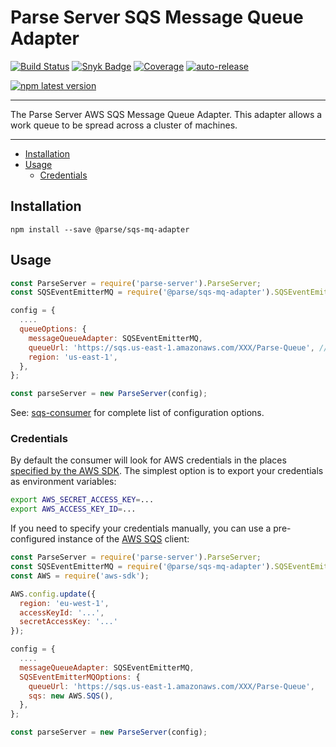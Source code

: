 # Parse Server SQS Message Queue Adapter <!-- omit in toc -->

[![Build Status](https://github.com/parse-community/parse-server-sqs-mq-adapter/workflows/ci/badge.svg?branch=main)](https://github.com/parse-community/parse-server-sqs-mq-adapter/actions?query=workflow%3Aci+branch%3Amain)
[![Snyk Badge](https://snyk.io/test/github/parse-community/parse-server-sqs-mq-adapter/badge.svg)](https://snyk.io/test/github/parse-community/parse-server-sqs-mq-adapter)
[![Coverage](https://img.shields.io/codecov/c/github/parse-community/parse-server-sqs-mq-adapter/main.svg)](https://codecov.io/github/parse-community/parse-server-sqs-mq-adapter?branch=main)
[![auto-release](https://img.shields.io/badge/%F0%9F%9A%80-auto--release-9e34eb.svg)](https://github.com/parse-community/parse-server-sqs-mq-adapter/releases)

[![npm latest version](https://img.shields.io/npm/v/@parse/gcs-files-adapter.svg)](https://www.npmjs.com/package/@parse/sqs-mq-adapter)

---

The Parse Server AWS SQS Message Queue Adapter. This adapter allows a work queue to be spread across a cluster of machines.

---

- [Installation](#installation)
- [Usage](#usage)
  - [Credentials](#credentials)
## Installation

`npm install --save @parse/sqs-mq-adapter`

## Usage

```js
const ParseServer = require('parse-server').ParseServer;
const SQSEventEmitterMQ = require('@parse/sqs-mq-adapter').SQSEventEmitterMQ;

config = {
  ....
  queueOptions: {
    messageQueueAdapter: SQSEventEmitterMQ,
    queueUrl: 'https://sqs.us-east-1.amazonaws.com/XXX/Parse-Queue', // required
    region: 'us-east-1',
  },
};

const parseServer = new ParseServer(config);
```

See: [sqs-consumer](https://www.npmjs.com/package/sqs-consumer#options) for complete list of configuration options.

### Credentials

By default the consumer will look for AWS credentials in the places [specified by the AWS SDK](http://docs.aws.amazon.com/AWSJavaScriptSDK/guide/node-configuring.html#Setting_AWS_Credentials). The simplest option is to export your credentials as environment variables:

```bash
export AWS_SECRET_ACCESS_KEY=...
export AWS_ACCESS_KEY_ID=...
```

If you need to specify your credentials manually, you can use a pre-configured instance of the [AWS SQS](http://docs.aws.amazon.com/AWSJavaScriptSDK/latest/AWS/SQS.html) client:


```js
const ParseServer = require('parse-server').ParseServer;
const SQSEventEmitterMQ = require('@parse/sqs-mq-adapter').SQSEventEmitterMQ;
const AWS = require('aws-sdk');

AWS.config.update({
  region: 'eu-west-1',
  accessKeyId: '...',
  secretAccessKey: '...'
});

config = {
  ....
  messageQueueAdapter: SQSEventEmitterMQ,
  SQSEventEmitterMQOptions: {
    queueUrl: 'https://sqs.us-east-1.amazonaws.com/XXX/Parse-Queue',
    sqs: new AWS.SQS(),
  },
};

const parseServer = new ParseServer(config);
```
